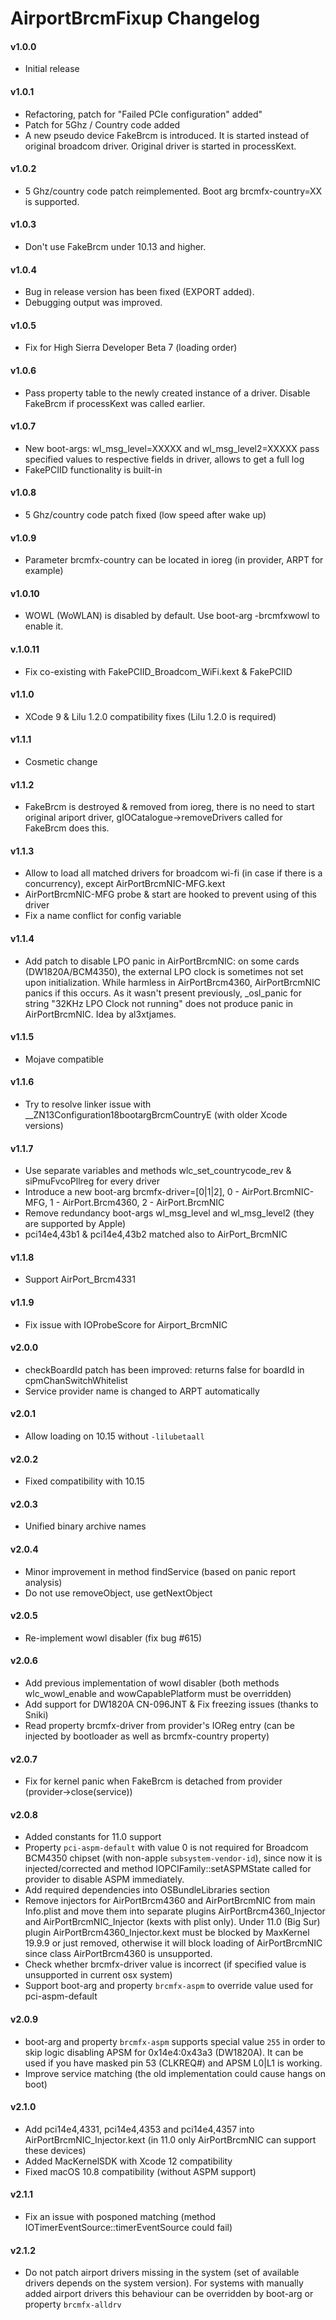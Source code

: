 AirportBrcmFixup Changelog
============================
#### v1.0.0
- Initial release

#### v1.0.1
- Refactoring, patch for "Failed PCIe configuration" added"
- Patch for 5Ghz / Country code added
- A new pseudo device FakeBrcm is introduced. It is started instead of original broadcom driver. Original driver is started in processKext.

#### v1.0.2
- 5 Ghz/country code patch reimplemented. Boot arg brcmfx-country=XX is supported.

#### v1.0.3
- Don't use FakeBrcm under 10.13 and higher.

#### v1.0.4
- Bug in release version has been fixed (EXPORT added).
- Debugging output was improved.

#### v1.0.5
- Fix for High Sierra Developer Beta 7 (loading order)

#### v1.0.6
- Pass property table to the newly created instance of a driver. Disable FakeBrcm if processKext was called earlier.

#### v1.0.7
- New boot-args: wl_msg_level=XXXXX and wl_msg_level2=XXXXX pass specified values to respective fields in driver, allows to get a full log
- FakePCIID functionality is built-in

#### v1.0.8
- 5 Ghz/country code patch fixed (low speed after wake up)

#### v1.0.9
- Parameter brcmfx-country can be located in ioreg (in provider, ARPT for example)

#### v1.0.10
- WOWL (WoWLAN) is disabled by default. Use boot-arg -brcmfxwowl to enable it.

#### v.1.0.11
- Fix co-existing with FakePCIID_Broadcom_WiFi.kext & FakePCIID

#### v1.1.0
- XCode 9 & Lilu 1.2.0 compatibility fixes (Lilu 1.2.0 is required)

#### v1.1.1
- Cosmetic change

#### v1.1.2
- FakeBrcm is destroyed & removed from ioreg, there is no need to start original ariport driver, gIOCatalogue->removeDrivers called for FakeBrcm does this.

#### v1.1.3
- Allow to load all matched drivers for broadcom wi-fi (in case if there is a concurrency), except AirPortBrcmNIC-MFG.kext
- AirPortBrcmNIC-MFG probe & start are hooked to prevent using of this driver
- Fix a name conflict for config variable

#### v1.1.4
- Add patch to disable LPO panic in AirPortBrcmNIC: on some cards (DW1820A/BCM4350), the external LPO clock is sometimes
not set upon initialization. While harmless in AirPortBrcm4360, AirPortBrcmNIC panics if this occurs. As it wasn't present previously,
_osl_panic for string "32KHz LPO Clock not running" does not produce panic in AirPortBrcmNIC. Idea by al3xtjames.

#### v1.1.5
- Mojave compatible

#### v1.1.6
- Try to resolve linker issue with __ZN13Configuration18bootargBrcmCountryE (with older Xcode versions)

#### v1.1.7
- Use separate variables and methods wlc_set_countrycode_rev & siPmuFvcoPllreg for every driver
- Introduce a new boot-arg brcmfx-driver=[0|1|2], 0 - AirPort.BrcmNIC-MFG, 1 - AirPort.Brcm4360, 2 - AirPort.BrcmNIC
- Remove redundancy boot-args wl_msg_level and wl_msg_level2 (they are supported by Apple)
- pci14e4,43b1 & pci14e4,43b2 matched also to AirPort_BrcmNIC

#### v1.1.8
- Support AirPort_Brcm4331

#### v1.1.9
- Fix issue with IOProbeScore for Airport_BrcmNIC

#### v2.0.0
- checkBoardId patch has been improved: returns false for boardId in cpmChanSwitchWhitelist
- Service provider name is changed to ARPT automatically

#### v2.0.1
- Allow loading on 10.15 without `-lilubetaall`

#### v2.0.2
- Fixed compatibility with 10.15

#### v2.0.3
- Unified binary archive names

#### v2.0.4
- Minor improvement in method findService (based on panic report analysis)
- Do not use removeObject, use getNextObject

#### v2.0.5
- Re-implement wowl disabler (fix bug #615)

#### v2.0.6
- Add previous implementation of wowl disabler (both methods wlc_wowl_enable and wowCapablePlatform must be overridden)
- Add support for DW1820A CN-096JNT & Fix freezing issues (thanks to Sniki)
- Read property brcmfx-driver from provider's IOReg entry (can be injected by bootloader as well as brcmfx-country property)

#### v2.0.7
- Fix for kernel panic when FakeBrcm is detached from provider (provider->close(service))

#### v2.0.8
- Added constants for 11.0 support
- Property `pci-aspm-default` with value 0 is not required for Broadcom BCM4350 chipset (with non-apple `subsystem-vendor-id`), 
since now it is injected/corrected and method IOPCIFamily::setASPMState called for provider to disable ASPM immediately.
- Add required dependencies into OSBundleLibraries section
- Remove injectors for AirPortBrcm4360 and AirPortBrcmNIC from main Info.plist and move them into separate plugins AirPortBrcm4360_Injector and 
AirPortBrcmNIC_Injector (kexts with plist only).
Under 11.0 (Big Sur) plugin AirPortBrcm4360_Injector.kext must be blocked by MaxKernel 19.9.9 or just removed, otherwise it will block loading of AirPortBrcmNIC
since class AirPortBrcm4360 is unsupported.
- Check whether brcmfx-driver value is incorrect (if specified value is unsupported in current osx system)
- Support boot-arg and property `brcmfx-aspm` to override value used for pci-aspm-default 

#### v2.0.9
- boot-arg and property `brcmfx-aspm` supports special value `255` in order to skip logic disabling APSM for 0x14e4:0x43a3 (DW1820A). 
It can be used if you have masked pin 53 (CLKREQ#) and APSM L0|L1 is working.
- Improve service matching (the old implementation could cause hangs on boot)

#### v2.1.0
- Add pci14e4,4331, pci14e4,4353  and pci14e4,4357  into AirPortBrcmNIC_Injector.kext  (in 11.0 only AirPortBrcmNIC can support these devices)
- Added MacKernelSDK with Xcode 12 compatibility
- Fixed macOS 10.8 compatibility (without ASPM support)

#### v2.1.1
- Fix an issue with posponed matching (method IOTimerEventSource::timerEventSource could fail)

#### v2.1.2
- Do not patch airport drivers missing in the system (set of available drivers depends on the system version). 
For systems with manually added airport drivers this behaviour can be overridden by boot-arg or property `brcmfx-alldrv`
